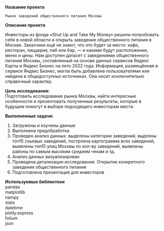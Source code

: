 **Название проекта**  


`Рынок заведений общественного питания Москвы`



**Описание проекта**

Инвесторы из фонда «Shut Up and Take My Money» решили попробовать себя в новой области и открыть заведение общественного питания в Москве. Заказчики ещё не знают, что это будет за место: кафе, ресторан, пиццерия, паб или бар, — и какими будут расположение, меню и цены. Нам доступен датасет с заведениями общественного питания Москвы, составленный на основе данных сервисов Яндекс Карты и Яндекс Бизнес на лето 2022 года. Информация, размещённая в сервисе Яндекс Бизнес, могла быть добавлена пользователями или найдена в общедоступных источниках. Она носит исключительно справочный характер.

**Цель исследования:**  
Подготовить исследование рынка Москвы, найти интересные особенности и презентовать полученные результаты, которые в будущем помогут в выборе подходящего инвесторам места.


**Выполненные задачи:**
1. Загружены и изучены данные
2. Выполнена предобработка
3. Проведен анализ данных: выделены категории заведений, выдлены топ15 сеьевых заведений, построена картограмма всех заведений, выявлены топ15 улиц Москвы по кол-ву заведений, выявлены районы по самым высоким средним чекам и тд.
4. Анализ данных визуализирован
4. Проведена детализация исследования. Открытие конкретного заведения общественного питания
5. Подготовлена презентация для инвесторов

**Используемые библиотеки**  
pandas  
matplotlib  
nampy  
stats  
datetime  
plotly.express  
folium  
json



```python

```


```python

```
